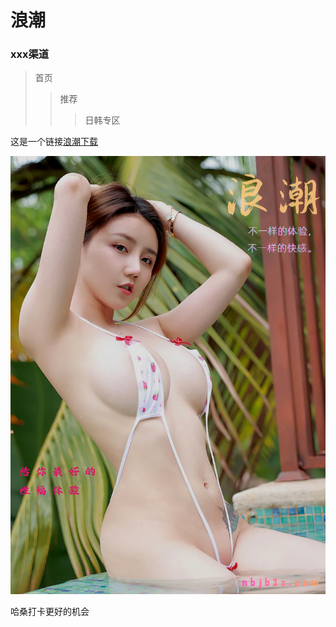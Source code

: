 # 浪潮

### xxx渠道

> 首页
> > 推荐
> > > 日韩专区

这是一个链接[浪潮下载](https://www.baidu.com)

![](001.png)

哈桑打卡更好的机会
